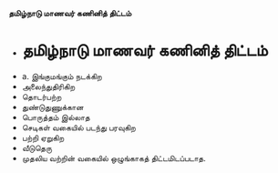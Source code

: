 **தமிழ்நாடு மாணவர் கணினித் திட்டம்**
- # தமிழ்நாடு மாணவர் கணினித் திட்டம்
- a. இங்குமங்கும் நடக்கிற
- அலைந்துதிரிகிற
- தொடர்பற்ற
- துண்டுதுணுக்கான
- பொருத்தம் இல்லாத
- செடிகள் வகையில் படந்து பரவுகிற
- பற்றி ஏறுகிற
- வீடுதெரு
- முதலிய வற்றின் வகையில் ஒழுங்காகத் திட்டமிடப்படாத.

